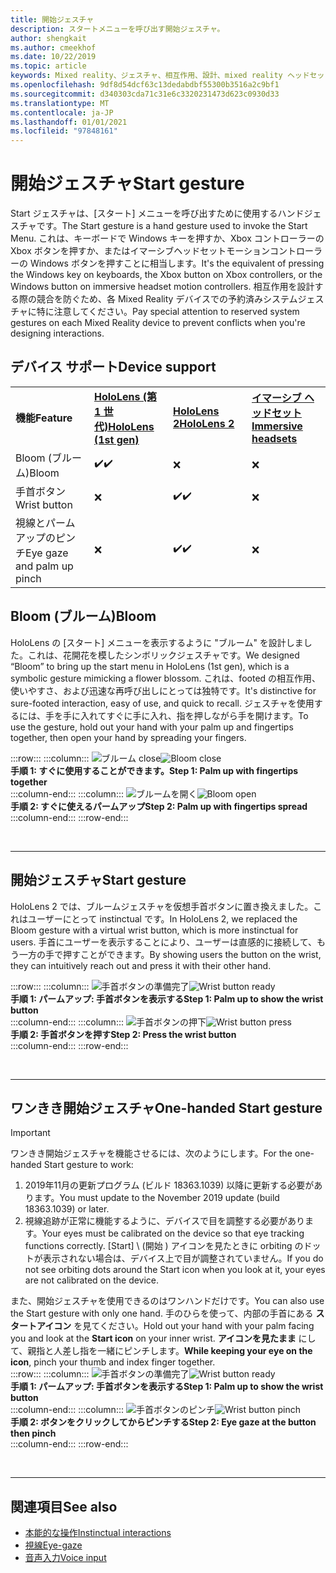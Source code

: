 ```yaml
---
title: 開始ジェスチャ
description: スタートメニューを呼び出す開始ジェスチャ。
author: shengkait
ms.author: cmeekhof
ms.date: 10/22/2019
ms.topic: article
keywords: Mixed reality、ジェスチャ、相互作用、設計、mixed reality ヘッドセット、windows mixed reality ヘッドセット、virtual reality ヘッドセット、HoloLens、MRTK、Mixed Reality Toolkit、ブルーム
ms.openlocfilehash: 9df8d54dcf63c13dedabdbf55300b3516a2c9bf1
ms.sourcegitcommit: d340303cda71c31e6c3320231473d623c0930d33
ms.translationtype: MT
ms.contentlocale: ja-JP
ms.lasthandoff: 01/01/2021
ms.locfileid: "97848161"
---
```

# <a name="start-gesture"></a><span data-ttu-id="be7e1-104">開始ジェスチャ</span><span class="sxs-lookup"><span data-stu-id="be7e1-104">Start gesture</span></span>

<span data-ttu-id="be7e1-105">Start ジェスチャは、[スタート] メニューを呼び出すために使用するハンドジェスチャです。</span><span class="sxs-lookup"><span data-stu-id="be7e1-105">The Start gesture is a hand gesture used to invoke the Start Menu.</span></span> <span data-ttu-id="be7e1-106">これは、キーボードで Windows キーを押すか、Xbox コントローラーの Xbox ボタンを押すか、またはイマーシブヘッドセットモーションコントローラーの Windows ボタンを押すことに相当します。</span><span class="sxs-lookup"><span data-stu-id="be7e1-106">It's the equivalent of pressing the Windows key on keyboards, the Xbox button on Xbox controllers, or the Windows button on immersive headset motion controllers.</span></span> <span data-ttu-id="be7e1-107">相互作用を設計する際の競合を防ぐため、各 Mixed Reality デバイスでの予約済みシステムジェスチャに特に注意してください。</span><span class="sxs-lookup"><span data-stu-id="be7e1-107">Pay special attention to reserved system gestures on each Mixed Reality device to prevent conflicts when you're designing interactions.</span></span>

## <a name="device-support"></a><span data-ttu-id="be7e1-108">デバイス サポート</span><span class="sxs-lookup"><span data-stu-id="be7e1-108">Device support</span></span>

<table>
    <colgroup>
    <col width="25%" />
    <col width="25%" />
    <col width="25%" />
    <col width="25%" />
    </colgroup>
    <tr>
        <td><span data-ttu-id="be7e1-109"><strong>機能</strong></span><span class="sxs-lookup"><span data-stu-id="be7e1-109"><strong>Feature</strong></span></span></td>
        <td><span data-ttu-id="be7e1-110"><a href="../hololens-hardware-details.md"><strong>HoloLens (第 1 世代)</strong></a></span><span class="sxs-lookup"><span data-stu-id="be7e1-110"><a href="../hololens-hardware-details.md"><strong>HoloLens (1st gen)</strong></a></span></span></td>
        <td><span data-ttu-id="be7e1-111"><a href="https://docs.microsoft.com/hololens/hololens2-hardware"><strong>HoloLens 2</strong></span><span class="sxs-lookup"><span data-stu-id="be7e1-111"><a href="https://docs.microsoft.com/hololens/hololens2-hardware"><strong>HoloLens 2</strong></span></span></td>
        <td><span data-ttu-id="be7e1-112"><a href="../discover/immersive-headset-hardware-details.md"><strong>イマーシブ ヘッドセット</strong></a></span><span class="sxs-lookup"><span data-stu-id="be7e1-112"><a href="../discover/immersive-headset-hardware-details.md"><strong>Immersive headsets</strong></a></span></span></td>
    </tr>
     <tr>
        <td><span data-ttu-id="be7e1-113">Bloom (ブルーム)</span><span class="sxs-lookup"><span data-stu-id="be7e1-113">Bloom</span></span></td>
        <td><span data-ttu-id="be7e1-114">✔️</span><span class="sxs-lookup"><span data-stu-id="be7e1-114">✔️</span></span></td>
        <td>❌</td>
        <td>❌</td>
    </tr>
     <tr>
        <td><span data-ttu-id="be7e1-115">手首ボタン</span><span class="sxs-lookup"><span data-stu-id="be7e1-115">Wrist button</span></span></td>
        <td>❌</td>
        <td><span data-ttu-id="be7e1-116">✔️</span><span class="sxs-lookup"><span data-stu-id="be7e1-116">✔️</span></span></td>
        <td>❌</td>
    </tr>
    <tr>
        <td><span data-ttu-id="be7e1-117">視線とパームアップのピンチ</span><span class="sxs-lookup"><span data-stu-id="be7e1-117">Eye gaze and palm up pinch</span></span></td>
        <td>❌</td>
        <td><span data-ttu-id="be7e1-118">✔️</span><span class="sxs-lookup"><span data-stu-id="be7e1-118">✔️</span></span></td>
        <td>❌</td>
    </tr>
</table>

## <a name="bloom"></a><span data-ttu-id="be7e1-119">Bloom (ブルーム)</span><span class="sxs-lookup"><span data-stu-id="be7e1-119">Bloom</span></span>

<span data-ttu-id="be7e1-120">HoloLens の [スタート] メニューを表示するように "ブルーム" を設計しました。これは、花開花を模したシンボリックジェスチャです。</span><span class="sxs-lookup"><span data-stu-id="be7e1-120">We designed “Bloom” to bring up the start menu in HoloLens (1st gen), which is a symbolic gesture mimicking a flower blossom.</span></span> <span data-ttu-id="be7e1-121">これは、footed の相互作用、使いやすさ、および迅速な再呼び出しにとっては独特です。</span><span class="sxs-lookup"><span data-stu-id="be7e1-121">It's distinctive for sure-footed interaction, easy of use, and quick to recall.</span></span> <span data-ttu-id="be7e1-122">ジェスチャを使用するには、手を手に入れてすぐに手に入れ、指を押しながら手を開けます。</span><span class="sxs-lookup"><span data-stu-id="be7e1-122">To use the gesture, hold out your hand with your palm up and fingertips together, then open your hand by spreading your fingers.</span></span>

:::row:::
    :::column:::
        <span data-ttu-id="be7e1-123">![ブルーム close](images/bloom-close.png)</span><span class="sxs-lookup"><span data-stu-id="be7e1-123">![Bloom close](images/bloom-close.png)</span></span><br>
        <span data-ttu-id="be7e1-124">**手順 1: すぐに使用することができます。**</span><span class="sxs-lookup"><span data-stu-id="be7e1-124">**Step 1: Palm up with fingertips together**</span></span><br>
    :::column-end:::
    :::column:::
        <span data-ttu-id="be7e1-125">![ブルームを開く](images/bloom-open.png)</span><span class="sxs-lookup"><span data-stu-id="be7e1-125">![Bloom open](images/bloom-open.png)</span></span><br>
        <span data-ttu-id="be7e1-126">**手順 2: すぐに使えるパームアップ**</span><span class="sxs-lookup"><span data-stu-id="be7e1-126">**Step 2: Palm up with fingertips spread**</span></span><br>
    :::column-end:::
:::row-end:::

<br>

---

## <a name="start-gesture"></a><span data-ttu-id="be7e1-127">開始ジェスチャ</span><span class="sxs-lookup"><span data-stu-id="be7e1-127">Start gesture</span></span>

<span data-ttu-id="be7e1-128">HoloLens 2 では、ブルームジェスチャを仮想手首ボタンに置き換えました。これはユーザーにとって instinctual です。</span><span class="sxs-lookup"><span data-stu-id="be7e1-128">In HoloLens 2, we replaced the Bloom gesture with a virtual wrist button, which is more instinctual for users.</span></span> <span data-ttu-id="be7e1-129">手首にユーザーを表示することにより、ユーザーは直感的に接続して、もう一方の手で押すことができます。</span><span class="sxs-lookup"><span data-stu-id="be7e1-129">By showing users the button on the wrist, they can intuitively reach out and press it with their other hand.</span></span>

:::row:::
    :::column:::
        <span data-ttu-id="be7e1-130">![手首ボタンの準備完了](images/wrist-button-ready.png)</span><span class="sxs-lookup"><span data-stu-id="be7e1-130">![Wrist button ready](images/wrist-button-ready.png)</span></span><br>
        <span data-ttu-id="be7e1-131">**手順 1: パームアップ: 手首ボタンを表示する**</span><span class="sxs-lookup"><span data-stu-id="be7e1-131">**Step 1: Palm up to show the wrist button**</span></span><br>
    :::column-end:::
    :::column:::
        <span data-ttu-id="be7e1-132">![手首ボタンの押下](images/wrist-button-press.png)</span><span class="sxs-lookup"><span data-stu-id="be7e1-132">![Wrist button press](images/wrist-button-press.png)</span></span><br>
        <span data-ttu-id="be7e1-133">**手順 2: 手首ボタンを押す**</span><span class="sxs-lookup"><span data-stu-id="be7e1-133">**Step 2: Press the wrist button**</span></span><br>
    :::column-end:::
:::row-end:::

<br>

---

## <a name="one-handed-start-gesture"></a><span data-ttu-id="be7e1-134">ワンきき開始ジェスチャ</span><span class="sxs-lookup"><span data-stu-id="be7e1-134">One-handed Start gesture</span></span>

> [!IMPORTANT]
> <span data-ttu-id="be7e1-135">ワンきき開始ジェスチャを機能させるには、次のようにします。</span><span class="sxs-lookup"><span data-stu-id="be7e1-135">For the one-handed Start gesture to work:</span></span>
>
> 1. <span data-ttu-id="be7e1-136">2019年11月の更新プログラム (ビルド 18363.1039) 以降に更新する必要があります。</span><span class="sxs-lookup"><span data-stu-id="be7e1-136">You must update to the November 2019 update (build 18363.1039) or later.</span></span>
> 1. <span data-ttu-id="be7e1-137">視線追跡が正常に機能するように、デバイスで目を調整する必要があります。</span><span class="sxs-lookup"><span data-stu-id="be7e1-137">Your eyes must be calibrated on the device so that eye tracking functions correctly.</span></span> <span data-ttu-id="be7e1-138">[Start] \ (開始 \) アイコンを見たときに orbiting のドットが表示されない場合は、デバイス上で目が調整されていません。</span><span class="sxs-lookup"><span data-stu-id="be7e1-138">If you do not see orbiting dots around the Start icon when you look at it, your eyes are not calibrated on the device.</span></span>

<span data-ttu-id="be7e1-139">また、開始ジェスチャを使用できるのはワンハンドだけです。</span><span class="sxs-lookup"><span data-stu-id="be7e1-139">You can also use the Start gesture with only one hand.</span></span> <span data-ttu-id="be7e1-140">手のひらを使って、内部の手首にある **スタートアイコン** を見てください。</span><span class="sxs-lookup"><span data-stu-id="be7e1-140">Hold out your hand with your palm facing you and look at the **Start icon** on your inner wrist.</span></span> <span data-ttu-id="be7e1-141">**アイコンを見たまま** にして、親指と人差し指を一緒にピンチします。</span><span class="sxs-lookup"><span data-stu-id="be7e1-141">**While keeping your eye on the icon**, pinch your thumb and index finger together.</span></span><br>
:::row:::
    :::column:::
        <span data-ttu-id="be7e1-142">![手首ボタンの準備完了](images/wrist-button-ready.png)</span><span class="sxs-lookup"><span data-stu-id="be7e1-142">![Wrist button ready](images/wrist-button-ready.png)</span></span><br>
        <span data-ttu-id="be7e1-143">**手順 1: パームアップ: 手首ボタンを表示する**</span><span class="sxs-lookup"><span data-stu-id="be7e1-143">**Step 1: Palm up to show the wrist button**</span></span><br>
    :::column-end:::
    :::column:::
        <span data-ttu-id="be7e1-144">![手首ボタンのピンチ](images/wrist-button-pinch.png)</span><span class="sxs-lookup"><span data-stu-id="be7e1-144">![Wrist button pinch](images/wrist-button-pinch.png)</span></span><br>
        <span data-ttu-id="be7e1-145">**手順 2: ボタンをクリックしてからピンチする**</span><span class="sxs-lookup"><span data-stu-id="be7e1-145">**Step 2: Eye gaze at the button then pinch**</span></span><br>
    :::column-end:::
:::row-end:::

<br>

---

## <a name="see-also"></a><span data-ttu-id="be7e1-146">関連項目</span><span class="sxs-lookup"><span data-stu-id="be7e1-146">See also</span></span>

* [<span data-ttu-id="be7e1-147">本能的な操作</span><span class="sxs-lookup"><span data-stu-id="be7e1-147">Instinctual interactions</span></span>](interaction-fundamentals.md)
* [<span data-ttu-id="be7e1-148">視線</span><span class="sxs-lookup"><span data-stu-id="be7e1-148">Eye-gaze</span></span>](eye-tracking.md)
* [<span data-ttu-id="be7e1-149">音声入力</span><span class="sxs-lookup"><span data-stu-id="be7e1-149">Voice input</span></span>](voice-input.md)
